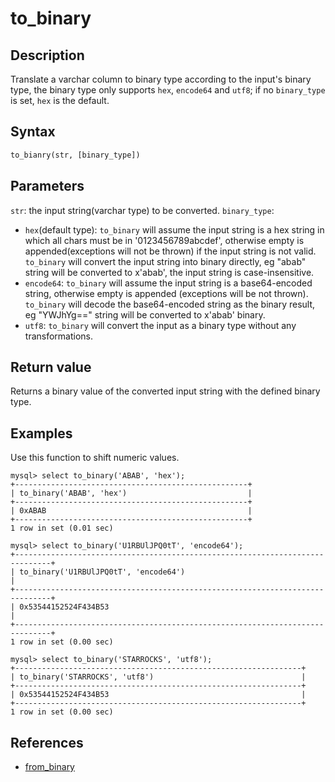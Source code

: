 # to_binary

## Description

Translate a varchar column to binary type according to the input's binary type, the binary type only supports `hex`, `encode64` and `utf8`; if no `binary_type` is set, `hex` is the  default.

## Syntax

```Haskell
to_bianry(str, [binary_type])
```

## Parameters

`str`: the input string(varchar type) to be converted.
`binary_type`:

- `hex`(default type): `to_binary` will assume the input string is a hex string in which all chars must be in '0123456789abcdef', otherwise empty is appended(exceptions will not be thrown) if the input string is not valid. `to_binary` will convert the input string into binary directly, eg "abab" string will be converted to x'abab', the input string is case-insensitive.
- `encode64`: `to_binary` will assume the input string is a base64-encoded string, otherwise empty is appended (exceptions will be not thrown). `to_binary` will decode the base64-encoded string as the binary result, eg "YWJhYg==" string will be converted to x'abab' binary.
- `utf8`:  `to_binary` will convert the input as a binary type without any transformations.

## Return value

Returns a binary value of the converted input string with the defined binary type.

## Examples

Use this function to shift numeric values.

```Plain
mysql> select to_binary('ABAB', 'hex');
+----------------------------------------------------+
| to_binary('ABAB', 'hex')                           |
+----------------------------------------------------+
| 0xABAB                                             |
+----------------------------------------------------+
1 row in set (0.01 sec)

mysql> select to_binary('U1RBUlJPQ0tT', 'encode64');
+------------------------------------------------------------------------------+
| to_binary('U1RBUlJPQ0tT', 'encode64')                                        |
+------------------------------------------------------------------------------+
| 0x53544152524F434B53                                                         |
+------------------------------------------------------------------------------+
1 row in set (0.00 sec)

mysql> select to_binary('STARROCKS', 'utf8');
+----------------------------------------------------------------+
| to_binary('STARROCKS', 'utf8')                                 |
+----------------------------------------------------------------+
| 0x53544152524F434B53                                           |
+----------------------------------------------------------------+
1 row in set (0.00 sec)
```

## References

- [from_binary](from_binary.md)

